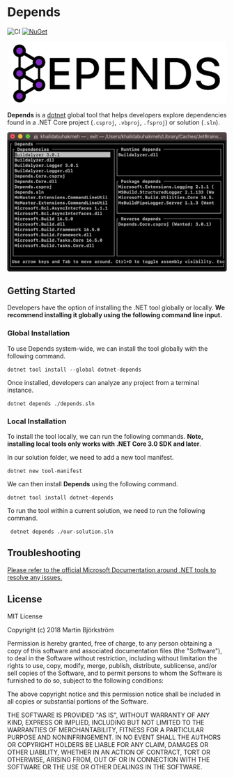 # Depends

![CI](https://github.com/mholo65/depends/workflows/CI/badge.svg?branch=master&event=push) [![NuGet](https://img.shields.io/nuget/v/dotnet-depends.svg)](https://www.nuget.org/packages/dotnet-depends)

![depends logo](./media/Full%20Logo@2x.png)

**Depends** is a [dotnet](https://dot.net) global tool that helps developers explore dependencies found in a .NET Core project (`.csproj`, `.vbproj`, `.fsproj`) or solution (`.sln`).

![screenshot of depends running in terminal](./media/screenshot.png)

## Getting Started

Developers have the option of installing the .NET tool globally or locally. **We recommend installing it globally using the following command line input.**

### Global Installation

To use Depends system-wide, we can install the tool globally with the following command.

```console
dotnet tool install --global dotnet-depends
```

Once installed, developers can analyze any project from a terminal instance.

```console
dotnet depends ./depends.sln
```

### Local Installation

To install the tool locally, we can run the following commands. **Note, installing local tools only works with .NET Core 3.0 SDK and later**.

In our solution folder, we need to add a new tool manifest.

```console
dotnet new tool-manifest
```

We can then install **Depends** using the following command.

```console
dotnet tool install dotnet-depends
```

To run the tool within a current solution, we need to run the following command.

```console
 dotnet depends ./our-solution.sln
```

## Troubleshooting

[Please refer to the official Microsoft Documentation around .NET tools to resolve any issues.](https://docs.microsoft.com/en-us/dotnet/core/tools/troubleshoot-usage-issues)

## License

MIT License

Copyright (c) 2018 Martin Björkström

Permission is hereby granted, free of charge, to any person obtaining a copy
of this software and associated documentation files (the "Software"), to deal
in the Software without restriction, including without limitation the rights
to use, copy, modify, merge, publish, distribute, sublicense, and/or sell
copies of the Software, and to permit persons to whom the Software is
furnished to do so, subject to the following conditions:

The above copyright notice and this permission notice shall be included in all
copies or substantial portions of the Software.

THE SOFTWARE IS PROVIDED "AS IS", WITHOUT WARRANTY OF ANY KIND, EXPRESS OR
IMPLIED, INCLUDING BUT NOT LIMITED TO THE WARRANTIES OF MERCHANTABILITY,
FITNESS FOR A PARTICULAR PURPOSE AND NONINFRINGEMENT. IN NO EVENT SHALL THE
AUTHORS OR COPYRIGHT HOLDERS BE LIABLE FOR ANY CLAIM, DAMAGES OR OTHER
LIABILITY, WHETHER IN AN ACTION OF CONTRACT, TORT OR OTHERWISE, ARISING FROM,
OUT OF OR IN CONNECTION WITH THE SOFTWARE OR THE USE OR OTHER DEALINGS IN THE
SOFTWARE.

